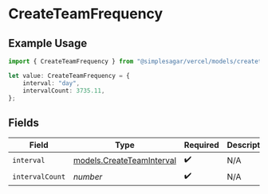 # CreateTeamFrequency

## Example Usage

```typescript
import { CreateTeamFrequency } from "@simplesagar/vercel/models/createteamop.js";

let value: CreateTeamFrequency = {
    interval: "day",
    intervalCount: 3735.11,
};
```

## Fields

| Field                                                        | Type                                                         | Required                                                     | Description                                                  |
| ------------------------------------------------------------ | ------------------------------------------------------------ | ------------------------------------------------------------ | ------------------------------------------------------------ |
| `interval`                                                   | [models.CreateTeamInterval](../models/createteaminterval.md) | :heavy_check_mark:                                           | N/A                                                          |
| `intervalCount`                                              | *number*                                                     | :heavy_check_mark:                                           | N/A                                                          |